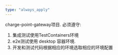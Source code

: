 ```yaml
---
type: "always_apply"
---
```


charge-point-gateway项目. 
必须遵守:
1. 集成测试使用TestContainers环境
2. e2e测试使用 desktop 容器环境.
3. 开发和测试代码根据相应的环境选取相应的环境配置